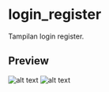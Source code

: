 # login_register

Tampilan login register.

## Preview

![alt text](https://github.com/hakamibrahim/Login-Register-Page/tree/master/assets/screenshot/login.png)
![alt text](https://github.com/hakamibrahim/Login-Register-Page/tree/master/assets/screenshot/register.png)
